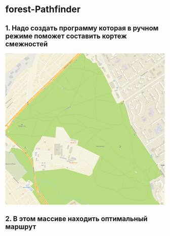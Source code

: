 # forest-Pathfinder


## 1. Надо создать программу которая в ручном режиме поможет составить кортеж смежностей  
![Карта](https://raw.githubusercontent.com/kirilfsugee/forest-Pathfinder/main/map_forest.png)

## 2. В этом массиве находить оптимальный маршрут  

